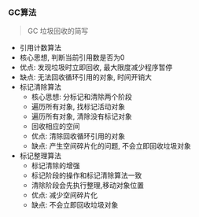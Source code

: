 ### GC算法

> GC 垃圾回收的简写

*  引用计数算法
  *  核心思想, 判断当前引用数是否为0
  * 优点: 发现垃圾时立即回收, 最大限度减少程序暂停
  * 缺点: 无法回收循环引用的对象, 时间开销大
* 标记清除算法
  * 核心思想: 分标记和清除两个阶段
  * 遍历所有对象, 找标记活动对象
  * 遍历所有对象, 清除没有标记对象
  * 回收相应的空间
  * 优点: 清除回收循环引用的对象
  * 缺点: 产生空间碎片化的问题, 不会立即回收垃圾对象
* 标记整理算法
  * 标记清除的增强
  * 标记阶段的操作和标记清除算法一致
  * 清除阶段会先执行整理,移动对象位置
  * 优点: 减少空间碎片化
  * 缺点: 不会立即回收垃圾对象
